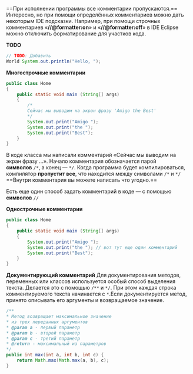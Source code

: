 ==При исполнении программы все комментарии пропускаются.==
Интересно, но при помощи определённых комментариев можно дать некоторым IDE подсказки. Например, при помощи строчных комментариев «**//@formatter:on**» и «**//@formatter:off**» в IDE Eclipse можно отключить форматирование для участков кода.

**TODO**
```java
// TODO: Добавить 
World System.out.println("Hello, ");
```

**Многострочные комментарии**

```java
public class Home 
{ 
	public static void main (String[] args) 
	{ 
		/* 
		Сейчас мы выводим на экран фразу 'Amigo the Best' 
		*/ 
		System.out.print("Amigo "); 
		System.out.print("the "); 
		System.out.print("Best"); 
	} 
}
```

В коде класса мы написали комментарий «Сейчас мы выводим на экран фразу ...». Начало комментария обозначается парой **символов** `/*`, а конец — `*/`. Когда программа будет компилироваться, компилятор **пропустит все**, что находится между символами `/*` и `*/`
==Внутри комментария вы можете написать что угодно.==

Есть еще один способ задать комментарий в коде — с помощью **символов** `//`

**Однострочные комментарии**

```java
public class Home 
{ 
	public static void main (String[] args) 
	{ 
		System.out.print("Amigo "); 
		System.out.print("the "); // вот тут еще один комментарий 
		System.out.print("Best"); 
	} 
}
```

**Документирующий комментарий**
Для документирования методов, переменных или классов используется особый способ выделения текста. Делается это с помощью `/**` и `*/`. При этом каждая строка комментируемого текста начинается с `*`.Если документируется метод, принято описывать его аргументы и возвращаемое значение.
```java
/** 
* Метод возвращает максимальное значение 
* из трех переданных аргументов 
* @param a - первый параметр 
* @param b - второй параметр 
* @param c - третий параметр 
* @return - максимальный из параметров 
*/ 
public int max(int a, int b, int c) { 
	return Math.max(Math.max(a, b), c); 
}
```